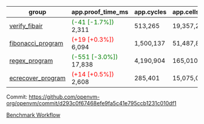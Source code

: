 | group | app.proof_time_ms | app.cycles | app.cells_used | leaf.proof_time_ms | leaf.cycles | leaf.cells_used |
| -- | -- | -- | -- | -- | -- | -- |
| [verify_fibair](https://github.com/openvm-org/openvm/blob/benchmark-results/benchmarks-pr/1262/verify_fibair-d293c0f67468efe9fa5c41e795ccb1231c010df1.md) |<span style='color: green'>(-41 [-1.7%])</span> 2,311 |  513,265 |  19,357,242 |- | - | - |
| [fibonacci_program](https://github.com/openvm-org/openvm/blob/benchmark-results/benchmarks-pr/1262/fibonacci-d293c0f67468efe9fa5c41e795ccb1231c010df1.md) |<span style='color: red'>(+19 [+0.3%])</span> 6,094 |  1,500,137 |  51,487,838 |- | - | - |
| [regex_program](https://github.com/openvm-org/openvm/blob/benchmark-results/benchmarks-pr/1262/regex-d293c0f67468efe9fa5c41e795ccb1231c010df1.md) |<span style='color: green'>(-551 [-3.0%])</span> 17,838 |  4,190,904 |  165,010,909 |- | - | - |
| [ecrecover_program](https://github.com/openvm-org/openvm/blob/benchmark-results/benchmarks-pr/1262/ecrecover-d293c0f67468efe9fa5c41e795ccb1231c010df1.md) |<span style='color: red'>(+14 [+0.5%])</span> 2,608 |  285,401 |  15,075,033 |- | - | - |


Commit: https://github.com/openvm-org/openvm/commit/d293c0f67468efe9fa5c41e795ccb1231c010df1

[Benchmark Workflow](https://github.com/openvm-org/openvm/actions/runs/12937024252)
